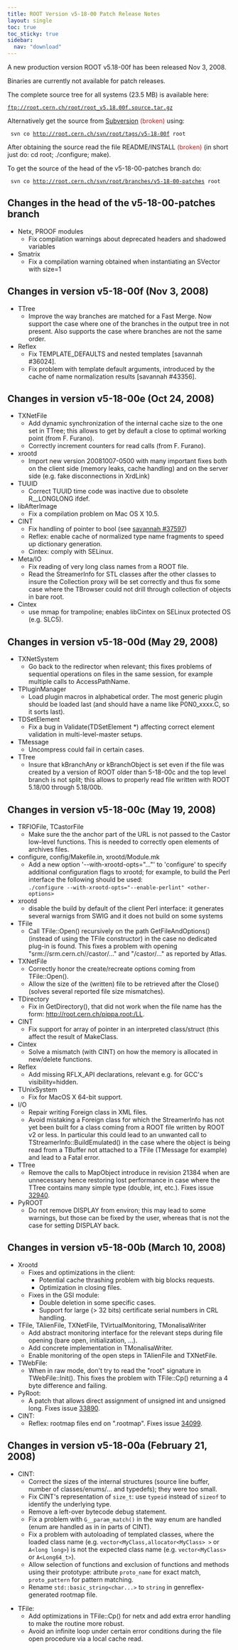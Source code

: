 ```yaml
---
title: ROOT Version v5-18-00 Patch Release Notes
layout: single
toc: true
toc_sticky: true
sidebar:
  nav: "download"
---
```



<div class="content">
<p>A new production version ROOT v5.18-00f has been released Nov 3, 2008.</p>

<p>Binaries are currently not available for patch releases.</p>

<p>The complete source tree for all systems (23.5 MB) is available here:</p>
<code><a href="ftp://root.cern.ch/root/root_v5.18.00f.source.tar.gz" target="_blank">ftp://root.cern.ch/root/root_v5.18.00f.source.tar.gz</a> </code>

<p>Alternatively get the source from <a href="/git-primer" target="_blank">Subversion</a> <span style="color:#B22222;">(broken)</span> using:</p>
<code> svn co <a href="http://root.cern.ch/svn/root/tags/v5-18-00f" target="_blank" title="http://root.cern.ch/svn/root/tags/v5-18-00f">http://root.cern.ch/svn/root/tags/v5-18-00f</a> root </code>

<p>After obtaining the source read the file README/INSTALL <span style="color:#B22222;">(broken)</span> (in short just do: cd root; ./configure; make).</p>

<p>To get the source of the head of the v5-18-00-patches branch do:</p>
<code> svn co <a href="http://root.cern.ch/svn/root/branches/v5-18-00-patches" target="_blank" title="http://root.cern.ch/svn/root/branches/v5-18-00-patches">http://root.cern.ch/svn/root/branches/v5-18-00-patches</a> root </code>

<h2>Changes in the head of the v5-18-00-patches branch</h2>

<ul>
	<li>Netx, PROOF modules
	<ul>
		<li>Fix compilation warnings about deprecated headers and shadowed variables</li>
	</ul>
	</li>
	<li>Smatrix
	<ul>
		<li>Fix a compilation warning obtained when instantiating an SVector with size=1</li>
	</ul>
	</li>
</ul>

<h2>Changes in version v5-18-00f (Nov 3, 2008)</h2>

<ul>
	<li>TTree
	<ul>
		<li>Improve the way branches are matched for a Fast Merge. Now support the case where one of the branches in the output tree in not present. Also supports the case where branches are not the same order.</li>
	</ul>
	</li>
	<li>Reflex
	<ul>
		<li>Fix TEMPLATE_DEFAULTS and nested templates [savannah #36024].</li>
		<li>Fix problem with template default arguments, introduced by the cache of name normalization results [savannah #43356].</li>
	</ul>
	</li>
</ul>

<h2>Changes in version v5-18-00e (Oct 24, 2008)</h2>

<ul>
	<li>TXNetFile
	<ul>
		<li>Add dynamic synchronization of the internal cache size to the one set in TTree; this allows to get by default a close to optimal working point (from F. Furano).</li>
		<li>Correctly increment counters for read calls (from F. Furano).</li>
	</ul>
	</li>
	<li>xrootd
	<ul>
		<li>Import new version 20081007-0500 with many important fixes both on the client side (memory leaks, cache handling) and on the server side (e.g. fake disconnections in XrdLink)</li>
	</ul>
	</li>
	<li>TUUID
	<ul>
		<li>Correct TUUID time code was inactive due to obsolete R__LONGLONG ifdef.</li>
	</ul>
	</li>
	<li>libAfterImage
	<ul>
		<li>Fix a compilation problem on Mac OS X 10.5.</li>
	</ul>
	</li>
	<li>CINT
	<ul>
		<li>Fix handling of pointer to bool (see <a href="https://savannah.cern.ch/bugs/?37597" rel="nofollow" target="_blank">savannah #37597</a>)</li>
		<li>Reflex: enable cache of normalized type name fragments to speed up dictionary generation.</li>
		<li>Cintex: comply with SELinux.</li>
	</ul>
	</li>
	<li>Meta/IO
	<ul>
		<li>Fix reading of very long class names from a ROOT file.</li>
		<li>Read the StreamerInfo for STL classes after the other classes to insure the Collection proxy will be set correctly and thus fix some case where the TBrowser could not drill through collection of objects in bare root.</li>
	</ul>
	</li>
	<li>Cintex
	<ul>
		<li>use mmap for trampoline; enables libCintex on SELinux protected OS (e.g. SLC5).</li>
	</ul>
	</li>
</ul>

<h2>Changes in version v5-18-00d (May 29, 2008)</h2>

<ul>
	<li>TXNetSystem
	<ul>
		<li>Go back to the redirector when relevant; this fixes problems of sequential operations on files in the same session, for example multiple calls to AccessPathName.</li>
	</ul>
	</li>
	<li>TPluginManager
	<ul>
		<li>Load plugin macros in alphabetical order. The most generic plugin should be loaded last (and should have a name like P0N0_xxxx.C, so it sorts last).</li>
	</ul>
	</li>
	<li>TDSetElement
	<ul>
		<li>Fix a bug in Validate(TDSetElement *) affecting correct element validation in multi-level-master setups.</li>
	</ul>
	</li>
	<li>TMessage
	<ul>
		<li>Uncompress could fail in certain cases.</li>
	</ul>
	</li>
	<li>TTree
	<ul>
		<li>Insure that kBranchAny or kBranchObject is set even if the file was created by a version of ROOT older than 5-18-00c and the top level branch is not split; this allows to properly read file written with ROOT 5.18/00 through 5.18/00b.</li>
	</ul>
	</li>
</ul>

<h2>Changes in version v5-18-00c (May 19, 2008)</h2>

<ul>
	<li>TRFIOFile, TCastorFile
	<ul>
		<li>Make sure the the anchor part of the URL is not passed to the Castor low-level functions. This is needed to correctly open elements of archives files.</li>
	</ul>
	</li>
	<li>configure, config/Makefile.in, xrootd/Module.mk
	<ul>
		<li>Add a new option '--with-xrootd-opts="..."' to 'configure' to specify additional configuration flags to xrootd; for example, to build the Perl interface the following should be used:<br />
		<code>./configure --with-xrootd-opts="--enable-perlint" &lt;other-options&gt;</code></li>
	</ul>
	</li>
	<li>xrootd
	<ul>
		<li>disable the build by default of the client Perl interface: it generates several warnigs from SWIG and it does not build on some systems</li>
	</ul>
	</li>
	<li>TFile
	<ul>
		<li>Call TFile::Open() recursively on the path GetFileAndOptions() (instead of using the TFile constructor) in the case no dedicated plug-in is found. This fixes a problem with opening "srm://srm.cern.ch//castor/..." and "/castor/..." as reported by Atlas.</li>
	</ul>
	</li>
	<li>TXNetFile
	<ul>
		<li>Correctly honor the create/recreate options coming from TFile::Open().</li>
		<li>Allow the size of the (written) file to be retrieved after the Close() (solves several reported file size mismatches).</li>
	</ul>
	</li>
	<li>TDirectory
	<ul>
		<li>Fix in GetDirectory(), that did not work when the file name has the form: <a href="http://root.cern.ch/pippa.root:/LL" target="_blank">http://root.cern.ch/pippa.root:/LL</a>.</li>
	</ul>
	</li>
	<li>CINT
	<ul>
		<li>Fix support for array of pointer in an interpreted class/struct (this affect the result of MakeClass.</li>
	</ul>
	</li>
	<li>Cintex
	<ul>
		<li>Solve a mismatch (with CINT) on how the memory is allocated in new/delete functions.</li>
	</ul>
	</li>
	<li>Reflex
	<ul>
		<li>Add missing RFLX_API declarations, relevant e.g. for GCC's visibility=hidden.</li>
	</ul>
	</li>
	<li>TUnixSystem
	<ul>
		<li>Fix for MacOS X 64-bit support.</li>
	</ul>
	</li>
	<li>I/O
	<ul>
		<li>Repair writing Foreign class in XML files.</li>
		<li>Avoid mistaking a Foreign class for which the StreamerInfo has not yet been built for a class coming from a ROOT file written by ROOT v2 or less. In particular this could lead to an unwanted call to TStreamerInfo::BuildEmulated() in the case where the object is being read from a TBuffer not attached to a TFile (TMessage for example) and lead to a Fatal error.</li>
	</ul>
	</li>
	<li>TTree
	<ul>
		<li>Remove the calls to MapObject introduce in revision 21384 when are unnecessary hence restoring lost performance in case where the TTree contains many simple type (double, int, etc.). Fixes issue <a href="http://savannah.cern.ch/bugs/?32940" rel="nofollow" target="_blank">32940</a>.</li>
	</ul>
	</li>
	<li>PyROOT
	<ul>
		<li>Do not remove DISPLAY from environ; this may lead to some warnings, but those can be fixed by the user, whereas that is not the case for setting DISPLAY back.</li>
	</ul>
	</li>
</ul>

<h2>Changes in version v5-18-00b (March 10, 2008)</h2>

<ul>
	<li>Xrootd
	<ul>
		<li>Fixes and optimizations in the client:
		<ul>
			<li>Potential cache thrashing problem with big blocks requests.</li>
			<li>Optimization in closing files.</li>
		</ul>
		</li>
		<li>Fixes in the GSI module:
		<ul>
			<li>Double deletion in some specific cases.</li>
			<li>Support for large (&gt; 32 bits) certificate serial numbers in CRL handling.</li>
		</ul>
		</li>
	</ul>
	</li>
	<li>TFile, TAlienFile, TXNetFile, TVirtualMonitoring, TMonalisaWriter
	<ul>
		<li>Add abstract monitoring interface for the relevant steps during file opening (bare open, initialization, ...).</li>
		<li>Add concrete implementation in TMonalisaWriter.</li>
		<li>Enable monitoring of the open steps in TAlienFile and TXNetFile.</li>
	</ul>
	</li>
	<li>TWebFile:
	<ul>
		<li>When in raw mode, don't try to read the "root" signature in TWebFile::Init(). This fixes the problem with TFile::Cp() returning a 4 byte difference and failing.</li>
	</ul>
	</li>
	<li>PyRoot:
	<ul>
		<li>A patch that allows direct assignment of unsigned int and unsigned long. Fixes issue <a href="https://savannah.cern.ch/bugs/?33890" rel="nofollow" target="_blank">33890</a>.</li>
	</ul>
	</li>
	<li>CINT:
	<ul>
		<li>Reflex: rootmap files end on ".rootmap". Fixes issue <a href="http://savannah.cern.ch/bugs/?34099" rel="nofollow" target="_blank">34099</a>.</li>
	</ul>
	</li>
</ul>

<h2>Changes in version v5-18-00a (February 21, 2008)</h2>

<ul>
	<li>CINT:
	<ul>
		<li>Correct the sizes of the internal structures (source line buffer, number of classes/enums/... and typedefs); they were too small.</li>
		<li>Fix CINT's representation of <code>size_t</code>: use <code>typeid</code> instead of <code>sizeof</code> to identify the underlying type.</li>
		<li>Remove a left-over bytecode debug statement.</li>
		<li>Fix a problem with <code>G__param_match()</code> in the way enum are handled (enum are handled as in in parts of CINT).</li>
		<li>Fix a problem with autoloading of templated classes, where the loaded class name (e.g. <code>vector&lt;MyClass,allocator&lt;MyClass&gt; &gt;</code> or <code>A&lt;long long&gt;</code>) is not the expected class name (e.g. <code>vector&lt;MyClass&gt;</code> or <code>A&lt;Long64_t&gt;</code>).</li>
		<li>Allow selection of functions and exclusion of functions and methods using their prototype: attribute <code>proto_name</code> for exact match, <code>proto_pattern</code> for pattern matching.</li>
		<li>Rename <code>std::basic_string&lt;char...&gt;</code> to <code>string</code> in genreflex-generated rootmap file.</li>
	</ul>
	</li>
</ul>

<ul>
	<li>TFile:
	<ul>
		<li>Add optimizations in TFile::Cp() for netx and add extra error handling to make the routine more robust.</li>
		<li>Avoid an infinite loop under certain error conditions during the file open procedure via a local cache read.</li>
	</ul>
	</li>
</ul>
</div>
